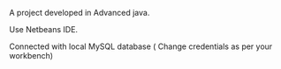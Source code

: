 A project developed in Advanced java.

Use Netbeans IDE.

Connected with local MySQL database ( Change credentials as per your workbench)
